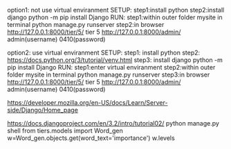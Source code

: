 
option1:	not use virtual enviranment
	SETUP:
		step1:install python
		step2:install django
			python -m pip install Django
	RUN:
		step1:within outer folder mysite in terminal
			python manage.py runserver
		step2:in browser
			http://127.0.0.1:8000/tier/5/			tier 5
			http://127.0.0.1:8000/admin/			admin(username) 0410(password)

option2:	use virtual enviranment
	SETUP:
		step1:	install python
		step2:	https://docs.python.org/3/tutorial/venv.html
		step3:	install django
			python -m pip install Django
	RUN:
		step1:enter virtual enviranment
		step2:within outer folder mysite in terminal
			python manage.py runserver
		step3:in browser
			http://127.0.0.1:8000/tier/5/			tier 5
			http://127.0.0.1:8000/admin/			admin(username) 0410(password)

https://developer.mozilla.org/en-US/docs/Learn/Server-side/Django/Home_page

https://docs.djangoproject.com/en/3.2/intro/tutorial02/
python manage.py shell
from tiers.models import Word_gen
w=Word_gen.objects.get(word_text='importance')
w.levels